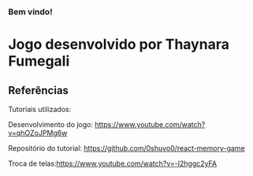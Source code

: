 ### Bem vindo! 

# Jogo desenvolvido por Thaynara Fumegali

## Referências
Tutoriais utilizados: 

Desenvolvimento do jogo: https://www.youtube.com/watch?v=qhOZoJPMg6w

Repositório do tutorial: https://github.com/0shuvo0/react-memory-game

Troca de telas:https://www.youtube.com/watch?v=-I2hggc2yFA
